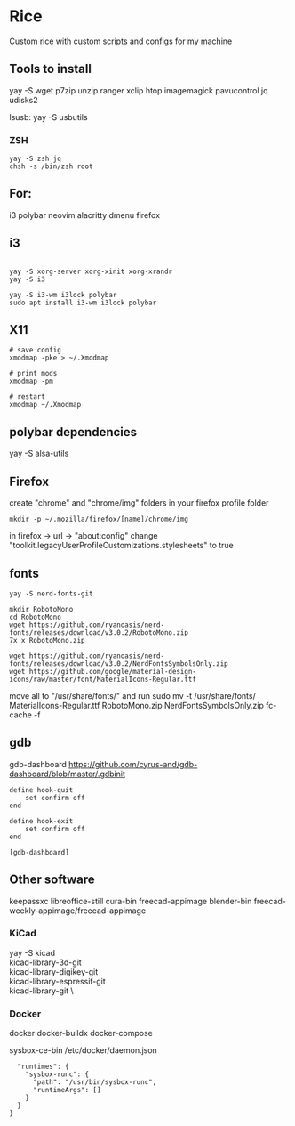 # Rice
Custom rice with custom scripts and configs for my machine

## Tools to install
yay -S wget p7zip unzip ranger xclip htop imagemagick pavucontrol jq udisks2

lsusb: yay -S usbutils

### ZSH 
```shell
yay -S zsh jq
chsh -s /bin/zsh root
```

## For:
i3
polybar
neovim
alacritty
dmenu
firefox

## i3
```shell

yay -S xorg-server xorg-xinit xorg-xrandr
yay -S i3

yay -S i3-wm i3lock polybar
sudo apt install i3-wm i3lock polybar
```

## X11
```
# save config
xmodmap -pke > ~/.Xmodmap

# print mods
xmodmap -pm

# restart
xmodmap ~/.Xmodmap
```


## polybar dependencies
yay -S alsa-utils

## Firefox 
create "chrome" and "chrome/img" folders in your firefox profile folder
```shell
mkdir -p ~/.mozilla/firefox/[name]/chrome/img
```

in firefox -> url -> "about:config"
change "toolkit.legacyUserProfileCustomizations.stylesheets" to true

## fonts
```shell
yay -S nerd-fonts-git

mkdir RobotoMono
cd RobotoMono
wget https://github.com/ryanoasis/nerd-fonts/releases/download/v3.0.2/RobotoMono.zip
7x x RobotoMono.zip

wget https://github.com/ryanoasis/nerd-fonts/releases/download/v3.0.2/NerdFontsSymbolsOnly.zip
wget https://github.com/google/material-design-icons/raw/master/font/MaterialIcons-Regular.ttf
```
move all to "/usr/share/fonts/" and run 
sudo mv -t /usr/share/fonts/ MaterialIcons-Regular.ttf RobotoMono.zip NerdFontsSymbolsOnly.zip
fc-cache -f

## gdb
gdb-dashboard https://github.com/cyrus-and/gdb-dashboard/blob/master/.gdbinit

```
define hook-quit
    set confirm off
end

define hook-exit
    set confirm off
end

[gdb-dashboard]
```

## Other software
keepassxc
libreoffice-still
cura-bin
freecad-appimage blender-bin
freecad-weekly-appimage/freecad-appimage 

### KiCad
yay -S kicad \
    kicad-library-3d-git \
    kicad-library-digikey-git \
    kicad-library-espressif-git \
    kicad-library-git \ 


### Docker
docker
docker-buildx
docker-compose

sysbox-ce-bin
/etc/docker/daemon.json
```{
  "runtimes": {
    "sysbox-runc": {
      "path": "/usr/bin/sysbox-runc",
      "runtimeArgs": []
    }
  }
}
```
